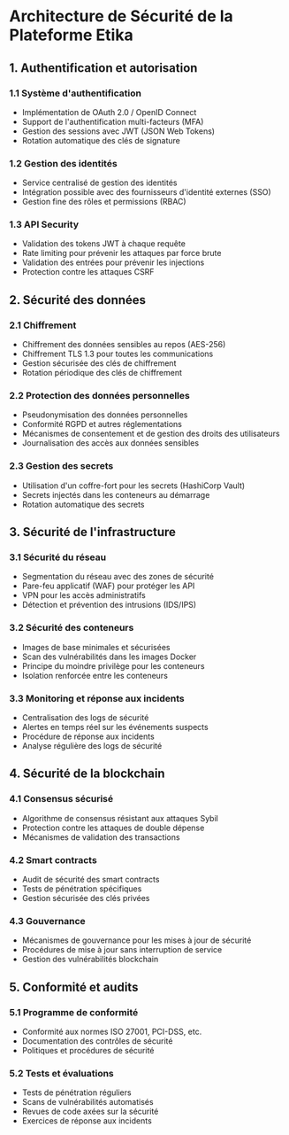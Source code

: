 # Architecture de Sécurité de la Plateforme Etika

## 1. Authentification et autorisation

### 1.1 Système d'authentification
- Implémentation de OAuth 2.0 / OpenID Connect
- Support de l'authentification multi-facteurs (MFA)
- Gestion des sessions avec JWT (JSON Web Tokens)
- Rotation automatique des clés de signature

### 1.2 Gestion des identités
- Service centralisé de gestion des identités
- Intégration possible avec des fournisseurs d'identité externes (SSO)
- Gestion fine des rôles et permissions (RBAC)

### 1.3 API Security
- Validation des tokens JWT à chaque requête
- Rate limiting pour prévenir les attaques par force brute
- Validation des entrées pour prévenir les injections
- Protection contre les attaques CSRF

## 2. Sécurité des données

### 2.1 Chiffrement
- Chiffrement des données sensibles au repos (AES-256)
- Chiffrement TLS 1.3 pour toutes les communications
- Gestion sécurisée des clés de chiffrement
- Rotation périodique des clés de chiffrement

### 2.2 Protection des données personnelles
- Pseudonymisation des données personnelles
- Conformité RGPD et autres réglementations
- Mécanismes de consentement et de gestion des droits des utilisateurs
- Journalisation des accès aux données sensibles

### 2.3 Gestion des secrets
- Utilisation d'un coffre-fort pour les secrets (HashiCorp Vault)
- Secrets injectés dans les conteneurs au démarrage
- Rotation automatique des secrets

## 3. Sécurité de l'infrastructure

### 3.1 Sécurité du réseau
- Segmentation du réseau avec des zones de sécurité
- Pare-feu applicatif (WAF) pour protéger les API
- VPN pour les accès administratifs
- Détection et prévention des intrusions (IDS/IPS)

### 3.2 Sécurité des conteneurs
- Images de base minimales et sécurisées
- Scan des vulnérabilités dans les images Docker
- Principe du moindre privilège pour les conteneurs
- Isolation renforcée entre les conteneurs

### 3.3 Monitoring et réponse aux incidents
- Centralisation des logs de sécurité
- Alertes en temps réel sur les événements suspects
- Procédure de réponse aux incidents
- Analyse régulière des logs de sécurité

## 4. Sécurité de la blockchain

### 4.1 Consensus sécurisé
- Algorithme de consensus résistant aux attaques Sybil
- Protection contre les attaques de double dépense
- Mécanismes de validation des transactions

### 4.2 Smart contracts
- Audit de sécurité des smart contracts
- Tests de pénétration spécifiques
- Gestion sécurisée des clés privées

### 4.3 Gouvernance
- Mécanismes de gouvernance pour les mises à jour de sécurité
- Procédures de mise à jour sans interruption de service
- Gestion des vulnérabilités blockchain

## 5. Conformité et audits

### 5.1 Programme de conformité
- Conformité aux normes ISO 27001, PCI-DSS, etc.
- Documentation des contrôles de sécurité
- Politiques et procédures de sécurité

### 5.2 Tests et évaluations
- Tests de pénétration réguliers
- Scans de vulnérabilités automatisés
- Revues de code axées sur la sécurité
- Exercices de réponse aux incidents
